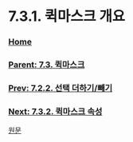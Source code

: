 # 7.3.1. 퀵마스크 개요

### [Home](./00-home.md)
### [Parent: 7.3. 퀵마스크](./07-03-00-the-quickmask.md)
### [Prev: 7.2.2. 선택 더하기/빼기](./07-02-02-adding-or-subtracting-selections.md)
### [Next: 7.3.2. 퀵마스크 속성](./07-03-02-properties.md)

[원문](https://docs.gimp.org/2.10/ko/gimp-image-window-quick-mask-button.html#gimp-image-window-quick-mask-overview)